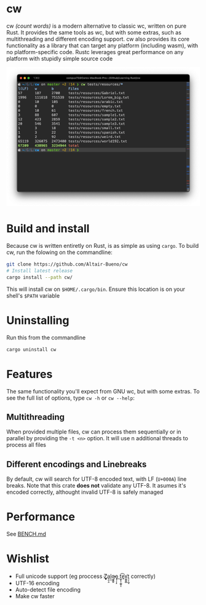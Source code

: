 # cw
cw *(count words)* is a modern alternative to classic wc, written on pure
Rust. It provides the same tools as wc, but with some extras, such as 
multithreading and different encoding support. cw also provides its core 
functionality as a library that can target any platform (including wasm), with 
no platform-specific code. Rustc leverages great performance on any platform 
with stupidly simple source code

![img.png](.github/readme/img.png)

# Build and install

Because cw is written entiretly on Rust, is as simple as using `cargo`. To 
build cw, run the folowing on the commandline:

```bash
git clone https://github.com/Altair-Bueno/cw
# Install latest release
cargo install --path cw/
```

This will install cw on `$HOME/.cargo/bin`. Ensure this location is on your
shell's `$PATH` variable

# Uninstalling

Run this from the commandline

```bash
cargo uninstall cw
```

# Features
The same functionality you'll expect from GNU wc, but with some extras. To see
the full list of options, type `cw -h` or `cw --help`:

## Multithreading
When provided multiple files, cw can process them sequentially or in parallel
by providing the `-t <n>` option. It will use n additional threads to process all 
files

## Different encodings and Linebreaks
By default, cw will search for UTF-8 encoded text, with LF (`U+000A`) line 
breaks. Note that this crate **does not** validate any UTF-8. It asumes it's 
encoded correctly, althought invalid UTF-8 is safely managed

# Performance
See [BENCH.md](BENCH.md)

# Wishlist

- Full unicode support (eg proccess Z҉͈͓͈͎a̘͈̠̭l̨̯g̶̬͇̭o̝̹̗͎̙ ͟t͖̙̟̹͇̥̝͡e̥͘x͚̺̭̻͘t͉͔̩̲̘ correctly)
- UTF-16 encoding
- Auto-detect file encoding
- Make cw faster